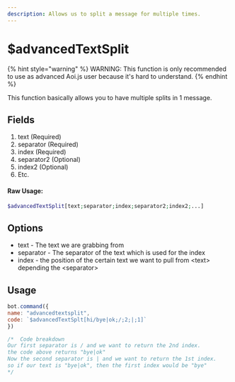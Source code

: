 ```yaml
---
description: Allows us to split a message for multiple times.
---
```


# $advancedTextSplit

{% hint style="warning" %}
WARNING: This function is only recommended to use as advanced Aoi.js user because it's hard to understand.
{% endhint %}

This function basically allows you to have multiple splits in 1 message.

## Fields

1. text \(Required\)
2. separator \(Required\)
3. index \(Required\)
4. separator2 \(Optional\)
5. index2 \(Optional\)
6. Etc.

#### Raw Usage: 
```php
$advancedTextSplit[text;separator;index;separator2;index2;...]
```

## Options

* text - The text we are grabbing from
* separator - The separator of the text which is used for the index
* index - the position of the certain text we want to pull from &lt;text&gt; depending the &lt;separator&gt;

## Usage

```javascript
bot.command({
name: "advancedtextsplit",
code: `$advancedTextSplt[hi/bye|ok;/;2;|;1]`
})

/*  Code breakdown 
Our first separator is / and we want to return the 2nd index.
the code above returns "bye|ok"
Now the second separator is | and we want to return the 1st index.
so if our text is "bye|ok", then the first index would be "bye"
*/
```

